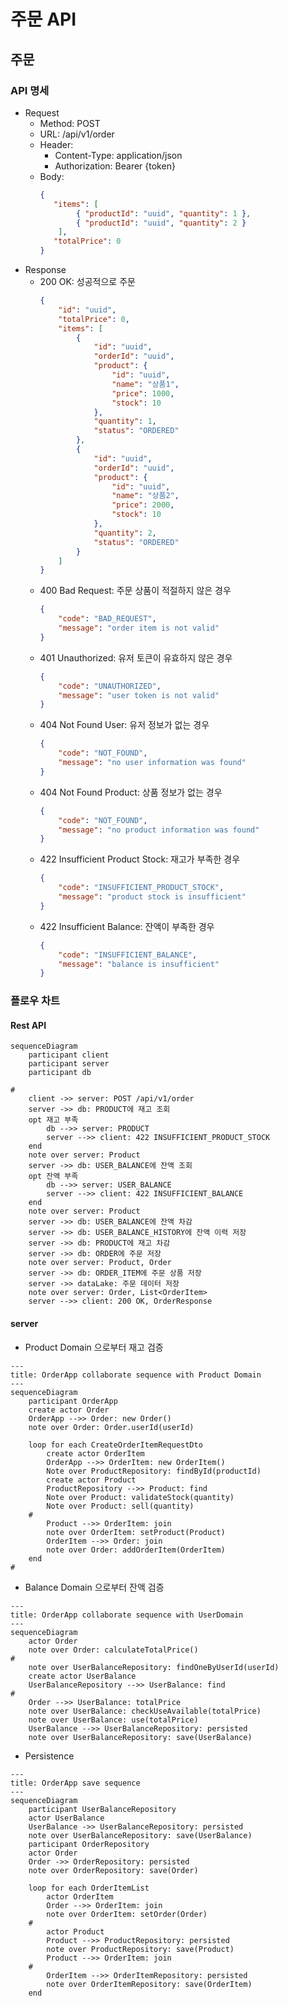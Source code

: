 # 주문 API

## 주문

### API 명세

- Request
    - Method: POST
    - URL: /api/v1/order
    - Header:
        - Content-Type: application/json
        - Authorization: Bearer {token}
    - Body:
        ```json
        { 
           "items": [ 
                { "productId": "uuid", "quantity": 1 },
                { "productId": "uuid", "quantity": 2 }
            ],
           "totalPrice": 0
        }
        ```
- Response
    - 200 OK: 성공적으로 주문
        ```json
        {
            "id": "uuid",
            "totalPrice": 0,
            "items": [
                {
                    "id": "uuid",
                    "orderId": "uuid",
                    "product": {
                        "id": "uuid",
                        "name": "상품1",
                        "price": 1000,
                        "stock": 10
                    },
                    "quantity": 1,
                    "status": "ORDERED"
                },
                {
                    "id": "uuid",
                    "orderId": "uuid",
                    "product": {
                        "id": "uuid",
                        "name": "상품2",
                        "price": 2000,
                        "stock": 10
                    },
                    "quantity": 2,
                    "status": "ORDERED"
                }
            ]
        }
        ```
    - 400 Bad Request: 주문 상품이 적절하지 않은 경우
        ```json
        {
            "code": "BAD_REQUEST",
            "message": "order item is not valid"
        }
        ```
    - 401 Unauthorized: 유저 토큰이 유효하지 않은 경우
        ```json
        {
            "code": "UNAUTHORIZED",
            "message": "user token is not valid"
        }
        ```
    - 404 Not Found User: 유저 정보가 없는 경우
        ```json
        {
            "code": "NOT_FOUND",
            "message": "no user information was found"
        }
        ```
    - 404 Not Found Product: 상품 정보가 없는 경우
        ```json
        {
            "code": "NOT_FOUND",
            "message": "no product information was found"
        }
        ```
    - 422 Insufficient Product Stock: 재고가 부족한 경우
        ```json
        {
            "code": "INSUFFICIENT_PRODUCT_STOCK",
            "message": "product stock is insufficient"
        }
        ```
    - 422 Insufficient Balance: 잔액이 부족한 경우
        ```json
        {
            "code": "INSUFFICIENT_BALANCE",
            "message": "balance is insufficient"
        }
        ```

### 플로우 차트

#### Rest API

```mermaid
sequenceDiagram
    participant client
    participant server
    participant db

#
    client ->> server: POST /api/v1/order
    server ->> db: PRODUCT에 재고 조회
    opt 재고 부족
        db -->> server: PRODUCT
        server -->> client: 422 INSUFFICIENT_PRODUCT_STOCK
    end
    note over server: Product
    server ->> db: USER_BALANCE에 잔액 조회
    opt 잔액 부족
        db -->> server: USER_BALANCE
        server -->> client: 422 INSUFFICIENT_BALANCE
    end
    note over server: Product
    server ->> db: USER_BALANCE에 잔액 차감
    server ->> db: USER_BALANCE_HISTORY에 잔액 이력 저장
    server ->> db: PRODUCT에 재고 차감
    server ->> db: ORDER에 주문 저장
    note over server: Product, Order
    server ->> db: ORDER_ITEM에 주문 상품 저장
    server ->> dataLake: 주문 데이터 저장
    note over server: Order, List<OrderItem>
    server -->> client: 200 OK, OrderResponse
```

#### server

- Product Domain 으로부터 재고 검증

```mermaid
---
title: OrderApp collaborate sequence with Product Domain
---
sequenceDiagram
    participant OrderApp
    create actor Order
    OrderApp -->> Order: new Order()
    note over Order: Order.userId(userId)

    loop for each CreateOrderItemRequestDto
        create actor OrderItem
        OrderApp -->> OrderItem: new OrderItem()
        Note over ProductRepository: findById(productId)
        create actor Product
        ProductRepository -->> Product: find
        Note over Product: validateStock(quantity)
        Note over Product: sell(quantity)
    #
        Product -->> OrderItem: join
        note over OrderItem: setProduct(Product)
        OrderItem -->> Order: join
        note over Order: addOrderItem(OrderItem)
    end
#

```

- Balance Domain 으로부터 잔액 검증

```mermaid
---
title: OrderApp collaborate sequence with UserDomain 
---
sequenceDiagram
    actor Order
    note over Order: calculateTotalPrice()
#
    note over UserBalanceRepository: findOneByUserId(userId)
    create actor UserBalance
    UserBalanceRepository -->> UserBalance: find
#
    Order -->> UserBalance: totalPrice
    note over UserBalance: checkUseAvailable(totalPrice)
    note over UserBalance: use(totalPrice)
    UserBalance -->> UserBalanceRepository: persisted
    note over UserBalanceRepository: save(UserBalance)
```

- Persistence

```mermaid
---
title: OrderApp save sequence
---
sequenceDiagram
    participant UserBalanceRepository
    actor UserBalance
    UserBalance ->> UserBalanceRepository: persisted
    note over UserBalanceRepository: save(UserBalance)
    participant OrderRepository
    actor Order
    Order ->> OrderRepository: persisted
    note over OrderRepository: save(Order)

    loop for each OrderItemList
        actor OrderItem
        Order -->> OrderItem: join
        note over OrderItem: setOrder(Order)
    #
        actor Product
        Product -->> ProductRepository: persisted
        note over ProductRepository: save(Product)
        Product -->> OrderItem: join
    #
        OrderItem -->> OrderItemRepository: persisted
        note over OrderItemRepository: save(OrderItem)
    end

```
